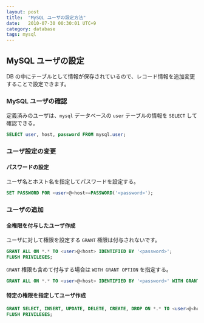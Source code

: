 ```yaml
---
layout: post
title:  "MySQL ユーザの設定方法"
date:   2010-07-30 00:30:01 UTC+9
category: database
tags: mysql
---
```


## MySQL ユーザの設定

DB の中にテーブルとして情報が保存されているので、レコード情報を追加変更することで設定できます。

### MySQL ユーザの確認

定義済みのユーザは、`mysql` データベースの `user` テーブルの情報を `SELECT` して確認できる。

~~~sql
SELECT user, host, password FROM mysql.user;
~~~

### ユーザ設定の変更

#### パスワードの設定

ユーザ名とホスト名を指定してパスワードを設定する。

~~~sql
SET PASSWORD FOR <user>@<host>=PASSWORD('<password>');
~~~

### ユーザの追加

#### 全権限を付与したユーザ作成

ユーザに対して権限を設定する `GRANT` 権限は付与されないです。

~~~sql
GRANT ALL ON *.* TO <user>@<host> IDENTIFIED BY '<password>';
FLUSH PRIVILEGES;
~~~

`GRANT` 権限も含めて付与する場合は `WITH GRANT OPTION` を指定する。

~~~sql
GRANT ALL ON *.* TO <user>@<host> IDENTIFIED BY '<password>' WITH GRANT OPTION;
~~~

#### 特定の権限を指定してユーザ作成

~~~sql
GRANT SELECT, INSERT, UPDATE, DELETE, CREATE, DROP ON *.* TO <user>@<host> IDENTIFIED BY '<password>';
FLUSH PRIVILEGES;
~~~

